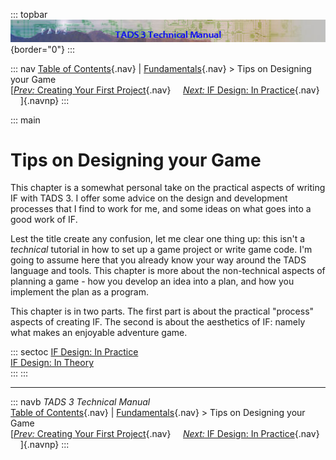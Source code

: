 ::: topbar
![](topbar.jpg){border="0"}
:::

::: nav
[Table of Contents](toc.htm){.nav} \| [Fundamentals](fund.htm){.nav} \>
Tips on Designing your Game\
[[*Prev:* Creating Your First Project](t3start.htm){.nav}     [*Next:*
IF Design: In Practice](t3des1.htm){.nav}     ]{.navnp}
:::

::: main
# Tips on Designing your Game

This chapter is a somewhat personal take on the practical aspects of
writing IF with TADS 3. I offer some advice on the design and
development processes that I find to work for me, and some ideas on what
goes into a good work of IF.

Lest the title create any confusion, let me clear one thing up: this
isn\'t a *technical* tutorial in how to set up a game project or write
game code. I\'m going to assume here that you already know your way
around the TADS language and tools. This chapter is more about the
non-technical aspects of planning a game - how you develop an idea into
a plan, and how you implement the plan as a program.

This chapter is in two parts. The first part is about the practical
\"process\" aspects of creating IF. The second is about the aesthetics
of IF: namely what makes an enjoyable adventure game.

::: sectoc
[IF Design: In Practice](t3des1.htm)\
[IF Design: In Theory](t3des2.htm)\
:::
:::

------------------------------------------------------------------------

::: navb
*TADS 3 Technical Manual*\
[Table of Contents](toc.htm){.nav} \| [Fundamentals](fund.htm){.nav} \>
Tips on Designing your Game\
[[*Prev:* Creating Your First Project](t3start.htm){.nav}     [*Next:*
IF Design: In Practice](t3des1.htm){.nav}     ]{.navnp}
:::
